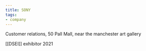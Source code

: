```yaml
---
title: SONY
tags:
- company
---
```

Customer relations, 50 Pall Mall, near the manchester art gallery

[[DSEI]] exhibitor 2021